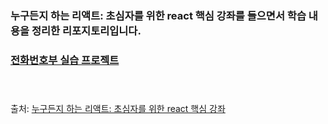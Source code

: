 ### 누구든지 하는 리액트: 초심자를 위한 react 핵심 강좌를 들으면서 학습 내용을 정리한 리포지토리입니다.

### [전화번호부 실습 프로젝트](https://62665c39cc0e575d1f4f63a7--lively-lily-b5b909.netlify.app/)<br><br><br>

출처: [누구든지 하는 리액트: 초심자를 위한 react 핵심 강좌](https://www.inflearn.com/course/react-velopert)
